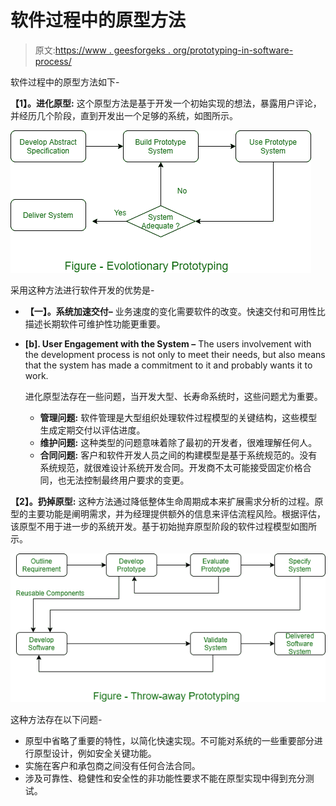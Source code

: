 # 软件过程中的原型方法

> 原文:[https://www . geesforgeks . org/prototyping-in-software-process/](https://www.geeksforgeeks.org/prototyping-approaches-in-software-process/)

软件过程中的原型方法如下-

**【1】。进化原型:**
这个原型方法是基于开发一个初始实现的想法，暴露用户评论，并经历几个阶段，直到开发出一个足够的系统，如图所示。

![](img/71827a3845eb22753e7bbd3471e6c456.png)

采用这种方法进行软件开发的优势是-

*   **【一】。系统加速交付–**
    业务速度的变化需要软件的改变。快速交付和可用性比描述长期软件可维护性功能更重要。
*   **[b]. User Engagement with the System –**
    The users involvement with the development process is not only to meet their needs, but also means that the system has made a commitment to it and probably wants it to work.

    进化原型法存在一些问题，当开发大型、长寿命系统时，这些问题尤为重要。

    *   **管理问题:**
        软件管理是大型组织处理软件过程模型的关键结构，这些模型生成定期交付以评估进度。
    *   **维护问题:**
        这种类型的问题意味着除了最初的开发者，很难理解任何人。
    *   **合同问题:**
        客户和软件开发人员之间的构建模型是基于系统规范的。没有系统规范，就很难设计系统开发合同。开发商不太可能接受固定价格合同，也无法控制最终用户要求的变更。

**【2】。扔掉原型:**
这种方法通过降低整体生命周期成本来扩展需求分析的过程。原型的主要功能是阐明需求，并为经理提供额外的信息来评估流程风险。根据评估，该原型不用于进一步的系统开发。基于初始抛弃原型阶段的软件过程模型如图所示。

![](img/a5e43404acce5cafcc46a6cdef90a985.png)

这种方法存在以下问题-

*   原型中省略了重要的特性，以简化快速实现。不可能对系统的一些重要部分进行原型设计，例如安全关键功能。
*   实施在客户和承包商之间没有任何合法合同。
*   涉及可靠性、稳健性和安全性的非功能性要求不能在原型实现中得到充分测试。